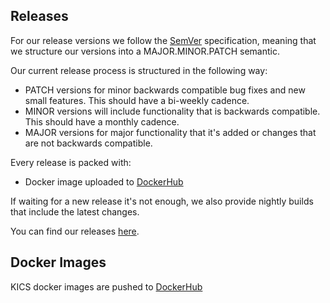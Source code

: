## Releases

For our release versions we follow the <a href="https://semver.org/" target="_blank">SemVer</a> specification, meaning that we structure our versions into a MAJOR.MINOR.PATCH semantic.

Our current release process is structured in the following way:

-   PATCH versions for minor backwards compatible bug fixes and new small features. This should have a bi-weekly cadence.
-   MINOR versions will include functionality that is backwards compatible. This should have a monthly cadence.
-   MAJOR versions for major functionality that it's added or changes that are not backwards compatible.

Every release is packed with:

-   Docker image uploaded to <a href="https://hub.docker.com/r/checkmarx/kics" target="_blank">DockerHub</a>

If waiting for a new release it's not enough, we also provide nightly builds that include the latest changes.

You can find our releases <a href="https://github.com/Checkmarx/kics/releases" target="_blank">here</a>.

## Docker Images

KICS docker images are pushed to [DockerHub](https://hub.docker.com/repository/docker/checkmarx/kics)